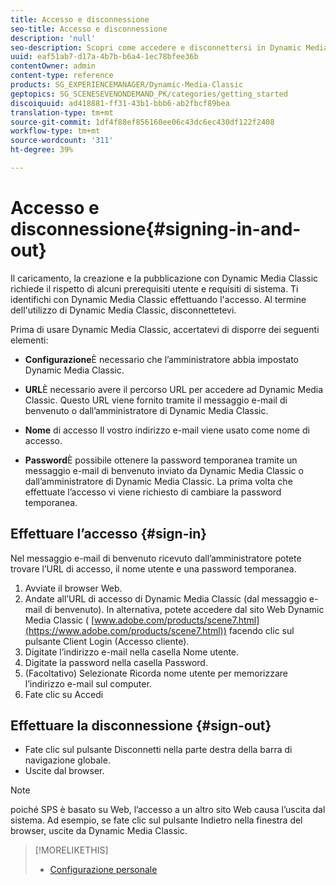 ```yaml
---
title: Accesso e disconnessione
seo-title: Accesso e disconnessione
description: 'null'
seo-description: Scopri come accedere e disconnettersi in Dynamic Media Classic
uuid: eaf51ab7-d17a-4b7b-b6a4-1ec78bfee36b
contentOwner: admin
content-type: reference
products: SG_EXPERIENCEMANAGER/Dynamic-Media-Classic
geptopics: SG_SCENESEVENONDEMAND_PK/categories/getting_started
discoiquuid: ad418881-ff31-43b1-bbb6-ab2fbcf89bea
translation-type: tm+mt
source-git-commit: 1df4f88ef856160ee06c43dc6ec430df122f2408
workflow-type: tm+mt
source-wordcount: '311'
ht-degree: 39%

---
```



<!-- UPDATE THIS TOPIC AFTER DECEMBER 31, 2020!!!!! -->

# Accesso e disconnessione{#signing-in-and-out}

Il caricamento, la creazione e la pubblicazione con Dynamic Media Classic richiede il rispetto di alcuni prerequisiti utente e requisiti di sistema. Ti identifichi con Dynamic Media Classic effettuando l&#39;accesso. Al termine dell&#39;utilizzo di Dynamic Media Classic, disconnettetevi.

Prima di usare Dynamic Media Classic, accertatevi di disporre dei seguenti elementi:

* **Configurazione**&#x200B;È necessario che l’amministratore abbia impostato Dynamic Media Classic.

* **URL**&#x200B;È necessario avere il percorso URL per accedere ad Dynamic Media Classic. Questo URL viene fornito tramite il messaggio e-mail di benvenuto o dall’amministratore di Dynamic Media Classic.

* **Nome** di accesso Il vostro indirizzo e-mail viene usato come nome di accesso.

* **Password**&#x200B;È possibile ottenere la password temporanea tramite un messaggio e-mail di benvenuto inviato da Dynamic Media Classic o dall’amministratore di Dynamic Media Classic. La prima volta che effettuate l’accesso vi viene richiesto di cambiare la password temporanea.

## Effettuare l’accesso {#sign-in}

Nel messaggio e-mail di benvenuto ricevuto dall’amministratore potete trovare l’URL di accesso, il nome utente e una password temporanea.

1. Avviate il browser Web.
1. Andate all’URL di accesso di Dynamic Media Classic (dal messaggio e-mail di benvenuto). In alternativa, potete accedere dal sito Web Dynamic Media Classic ( [www.adobe.com/products/scene7.html](https://www.adobe.com/products/scene7.html)) facendo clic sul pulsante Client Login (Accesso cliente).
1. Digitate l’indirizzo e-mail nella casella Nome utente.
1. Digitate la password nella casella Password.
1. (Facoltativo) Selezionate Ricorda nome utente per memorizzare l’indirizzo e-mail sul computer.
1. Fate clic su Accedi

## Effettuare la disconnessione {#sign-out}

* Fate clic sul pulsante Disconnetti nella parte destra della barra di navigazione globale.
* Uscite dal browser.

>[!NOTE]
>
>poiché SPS è basato su Web, l’accesso a un altro sito Web causa l’uscita dal sistema. Ad esempio, se fate clic sul pulsante Indietro nella finestra del browser, uscite da Dynamic Media Classic.

>[!MORELIKETHIS]
>
>* [Configurazione personale](personal-setup.md#personal_setup)

